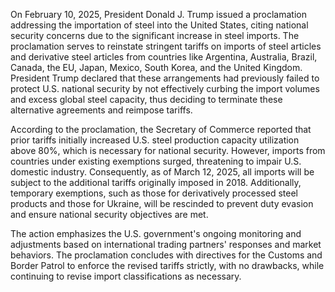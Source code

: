 On February 10, 2025, President Donald J. Trump issued a proclamation addressing the importation of steel into the United States, citing national security concerns due to the significant increase in steel imports. The proclamation serves to reinstate stringent tariffs on imports of steel articles and derivative steel articles from countries like Argentina, Australia, Brazil, Canada, the EU, Japan, Mexico, South Korea, and the United Kingdom. President Trump declared that these arrangements had previously failed to protect U.S. national security by not effectively curbing the import volumes and excess global steel capacity, thus deciding to terminate these alternative agreements and reimpose tariffs.

According to the proclamation, the Secretary of Commerce reported that prior tariffs initially increased U.S. steel production capacity utilization above 80%, which is necessary for national security. However, imports from countries under existing exemptions surged, threatening to impair U.S. domestic industry. Consequently, as of March 12, 2025, all imports will be subject to the additional tariffs originally imposed in 2018. Additionally, temporary exemptions, such as those for derivatively processed steel products and those for Ukraine, will be rescinded to prevent duty evasion and ensure national security objectives are met.

The action emphasizes the U.S. government's ongoing monitoring and adjustments based on international trading partners' responses and market behaviors. The proclamation concludes with directives for the Customs and Border Patrol to enforce the revised tariffs strictly, with no drawbacks, while continuing to revise import classifications as necessary.